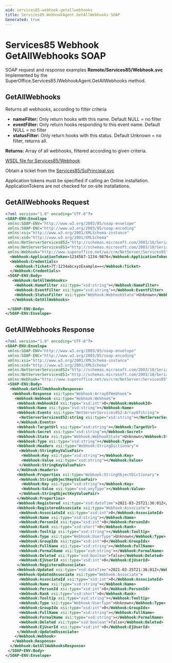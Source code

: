 ```yaml
---
uid: services85-webhook-getallwebhooks
title: Services85.WebhookAgent.GetAllWebhooks SOAP
Generated: true
---
```


# Services85 Webhook GetAllWebhooks SOAP

SOAP request and response examples **Remote/Services85/Webhook.svc**
Implemented by the <see cref="M:SuperOffice.Services85.IWebhookAgent.GetAllWebhooks">SuperOffice.Services85.IWebhookAgent.GetAllWebhooks</see> method.

## GetAllWebhooks

Returns all webhooks, according to filter criteria

* **nameFilter:** Only return hooks with this name. Default NULL = no filter
* **eventFilter:** Only return hooks responding to this event name. Default NULL = no filter
* **statusFilter:** Only return hooks with this status. Default Unknown = no filter, returns all.

**Returns:** Array of all webhooks, filtered according to given criteria.


[WSDL file for Services85/Webhook](../Services85-Webhook.md)

Obtain a ticket from the [Services85/SoPrincipal.svc](../SoPrincipal/index.md)

Application tokens must be specified if calling an Online installation. ApplicationTokens are not checked for on-site installations.

## GetAllWebhooks Request

```xml
<?xml version="1.0" encoding="UTF-8"?>
<SOAP-ENV:Envelope
 xmlns:SOAP-ENV="http://www.w3.org/2003/05/soap-envelope"
 xmlns:SOAP-ENC="http://www.w3.org/2003/05/soap-encoding"
 xmlns:xsi="http://www.w3.org/2001/XMLSchema-instance"
 xmlns:xsd="http://www.w3.org/2001/XMLSchema"
 xmlns:NetServerServices852="http://schemas.microsoft.com/2003/10/Serialization/Arrays"
 xmlns:NetServerServices851="http://schemas.microsoft.com/2003/10/Serialization/"
 xmlns:Webhook="http://www.superoffice.net/ws/crm/NetServer/Services85">
  <Webhook:ApplicationToken>1234567-1234-9876</Webhook:ApplicationToken>
  <Webhook:Credentials>
    <Webhook:Ticket>7T:1234abcxyzExample==</Webhook:Ticket>
  </Webhook:Credentials>
 <SOAP-ENV:Body>
   <Webhook:GetAllWebhooks>
    <Webhook:NameFilter xsi:type="xsd:string"></Webhook:NameFilter>
    <Webhook:EventFilter xsi:type="xsd:string"></Webhook:EventFilter>
    <Webhook:StatusFilter xsi:type="Webhook:WebhookState">Unknown</Webhook:StatusFilter>
   </Webhook:GetAllWebhooks>

 </SOAP-ENV:Body>
</SOAP-ENV:Envelope>

```


## GetAllWebhooks Response

```xml
<?xml version="1.0" encoding="UTF-8"?>
<SOAP-ENV:Envelope
 xmlns:SOAP-ENV="http://www.w3.org/2003/05/soap-envelope"
 xmlns:SOAP-ENC="http://www.w3.org/2003/05/soap-encoding"
 xmlns:xsi="http://www.w3.org/2001/XMLSchema-instance"
 xmlns:xsd="http://www.w3.org/2001/XMLSchema"
 xmlns:NetServerServices852="http://schemas.microsoft.com/2003/10/Serialization/Arrays"
 xmlns:NetServerServices851="http://schemas.microsoft.com/2003/10/Serialization/"
 xmlns:Webhook="http://www.superoffice.net/ws/crm/NetServer/Services85">
 <SOAP-ENV:Body>
  <Webhook:GetAllWebhooksResponse>
   <Webhook:Response xsi:type="Webhook:ArrayOfWebhook">
    <Webhook:Webhook xsi:type="Webhook:Webhook">
     <Webhook:WebhookId xsi:type="xsd:int">0</Webhook:WebhookId>
     <Webhook:Name xsi:type="xsd:string"></Webhook:Name>
     <Webhook:Events xsi:type="NetServerServices852:ArrayOfstring">
      <NetServerServices852:string xsi:type="xsd:string"></NetServerServices852:string>
     </Webhook:Events>
     <Webhook:TargetUrl xsi:type="xsd:string"></Webhook:TargetUrl>
     <Webhook:Secret xsi:type="xsd:string"></Webhook:Secret>
     <Webhook:State xsi:type="Webhook:WebhookState">Unknown</Webhook:State>
     <Webhook:Type xsi:type="xsd:string"></Webhook:Type>
     <Webhook:Headers xsi:type="Webhook:StringDictionary">
      <Webhook:StringKeyValuePair>
       <Webhook:Key xsi:type="xsd:string"></Webhook:Key>
       <Webhook:Value xsi:type="xsd:string"></Webhook:Value>
      </Webhook:StringKeyValuePair>
     </Webhook:Headers>
     <Webhook:Properties xsi:type="Webhook:StringObjectDictionary">
      <Webhook:StringObjectKeyValuePair>
       <Webhook:Key xsi:type="xsd:string"></Webhook:Key>
       <Webhook:Value xsi:type="xsd:anyType"></Webhook:Value>
      </Webhook:StringObjectKeyValuePair>
     </Webhook:Properties>
     <Webhook:Registered xsi:type="xsd:dateTime">2021-03-25T21:36:01Z</Webhook:Registered>
     <Webhook:RegisteredAssociate xsi:type="Webhook:Associate">
      <Webhook:AssociateId xsi:type="xsd:int">0</Webhook:AssociateId>
      <Webhook:Name xsi:type="xsd:string"></Webhook:Name>
      <Webhook:PersonId xsi:type="xsd:int">0</Webhook:PersonId>
      <Webhook:Rank xsi:type="xsd:short">0</Webhook:Rank>
      <Webhook:Tooltip xsi:type="xsd:string"></Webhook:Tooltip>
      <Webhook:Type xsi:type="Webhook:UserType">Unknown</Webhook:Type>
      <Webhook:GroupIdx xsi:type="xsd:int">0</Webhook:GroupIdx>
      <Webhook:FullName xsi:type="xsd:string"></Webhook:FullName>
      <Webhook:FormalName xsi:type="xsd:string"></Webhook:FormalName>
      <Webhook:Deleted xsi:type="xsd:boolean">false</Webhook:Deleted>
      <Webhook:EjUserId xsi:type="xsd:int">0</Webhook:EjUserId>
     </Webhook:RegisteredAssociate>
     <Webhook:Updated xsi:type="xsd:dateTime">2021-03-25T21:36:01Z</Webhook:Updated>
     <Webhook:UpdatedAssociate xsi:type="Webhook:Associate">
      <Webhook:AssociateId xsi:type="xsd:int">0</Webhook:AssociateId>
      <Webhook:Name xsi:type="xsd:string"></Webhook:Name>
      <Webhook:PersonId xsi:type="xsd:int">0</Webhook:PersonId>
      <Webhook:Rank xsi:type="xsd:short">0</Webhook:Rank>
      <Webhook:Tooltip xsi:type="xsd:string"></Webhook:Tooltip>
      <Webhook:Type xsi:type="Webhook:UserType">Unknown</Webhook:Type>
      <Webhook:GroupIdx xsi:type="xsd:int">0</Webhook:GroupIdx>
      <Webhook:FullName xsi:type="xsd:string"></Webhook:FullName>
      <Webhook:FormalName xsi:type="xsd:string"></Webhook:FormalName>
      <Webhook:Deleted xsi:type="xsd:boolean">false</Webhook:Deleted>
      <Webhook:EjUserId xsi:type="xsd:int">0</Webhook:EjUserId>
     </Webhook:UpdatedAssociate>
    </Webhook:Webhook>
   </Webhook:Response>
  </Webhook:GetAllWebhooksResponse>
 </SOAP-ENV:Body>
</SOAP-ENV:Envelope>

```

